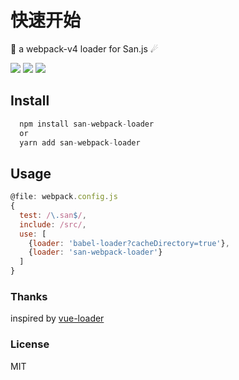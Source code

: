 # 快速开始
🌈 a webpack-v4 loader for San.js ☄


![](https://img.shields.io/github/release/jiangjiu/san-webpack-loader.svg)
![](http://progressed.io/bar/80?title=done)
![](https://img.shields.io/npm/dt/san-webpack-loader.svg)


## Install

```js
  npm install san-webpack-loader
  or
  yarn add san-webpack-loader
```

## Usage

```js
@file: webpack.config.js
{
  test: /\.san$/,
  include: /src/,
  use: [
    {loader: 'babel-loader?cacheDirectory=true'},
    {loader: 'san-webpack-loader'}
  ]
}
```

### Thanks
inspired by [vue-loader](https://github.com/vuejs/vue-loader)

### License
  MIT
